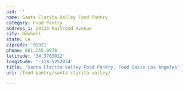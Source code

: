 ```yaml
---
uid: ''
name: Santa Clarita Valley Food Pantry
category: Food Pantry
address_1: 24133 Railroad Avenue
city: Newhall
state: CA
zipcode: '91321'
phone: 661.255.9078
latitude: '34.3765012'
longitude: '-118.5252054'
title: 'Santa Clarita Valley Food Pantry, Food Oasis Los Angeles'
uri: /food-pantry/santa-clarita-valley/

---
```

